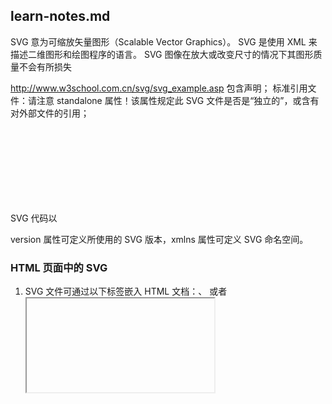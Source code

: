 ## learn-notes.md

SVG 意为可缩放矢量图形（Scalable Vector Graphics）。
SVG 是使用 XML 来描述二维图形和绘图程序的语言。
SVG 图像在放大或改变尺寸的情况下其图形质量不会有所损失


http://www.w3school.com.cn/svg/svg_example.asp
包含声明；
标准引用文件：请注意 standalone 属性！该属性规定此 SVG 文件是否是“独立的”，或含有对外部文件的引用；

SVG 代码以 <svg> 元素开始，包括开启标签 <svg> 和关闭标签 </svg> 。这是根元素。
详细设置：http://www.w3school.com.cn/svg/svg_reference.asp


version 属性可定义所使用的 SVG 版本，xmlns 属性可定义 SVG 命名空间。


### HTML 页面中的 SVG
1. SVG 文件可通过以下标签嵌入 HTML 文档：<embed>、<object> 或者 <iframe>。 
2. 文件地址写入 img 元素的 src 属性。


### svg素材库
1. http://www.iconsvg.com/
2. http://www.iconsvg.com/Home/download?id=1333158654764900352


The following is the BNF for SVG paths.

svg-path:
    wsp* moveto-drawto-command-groups? wsp*
moveto-drawto-command-groups:
    moveto-drawto-command-group
    | moveto-drawto-command-group wsp* moveto-drawto-command-groups
moveto-drawto-command-group:
    moveto wsp* drawto-commands?
drawto-commands:
    drawto-command
    | drawto-command wsp* drawto-commands
drawto-command:
    closepath
    | lineto
    | horizontal-lineto
    | vertical-lineto
    | curveto
    | smooth-curveto
    | quadratic-bezier-curveto
    | smooth-quadratic-bezier-curveto
    | elliptical-arc
moveto:
    ( "M" | "m" ) wsp* moveto-argument-sequence
moveto-argument-sequence:
    coordinate-pair
    | coordinate-pair comma-wsp? lineto-argument-sequence
closepath:
    ("Z" | "z")
lineto:
    ( "L" | "l" ) wsp* lineto-argument-sequence
lineto-argument-sequence:
    coordinate-pair
    | coordinate-pair comma-wsp? lineto-argument-sequence
horizontal-lineto:
    ( "H" | "h" ) wsp* horizontal-lineto-argument-sequence
horizontal-lineto-argument-sequence:
    coordinate
    | coordinate comma-wsp? horizontal-lineto-argument-sequence
vertical-lineto:
    ( "V" | "v" ) wsp* vertical-lineto-argument-sequence
vertical-lineto-argument-sequence:
    coordinate
    | coordinate comma-wsp? vertical-lineto-argument-sequence
curveto:
    ( "C" | "c" ) wsp* curveto-argument-sequence
curveto-argument-sequence:
    curveto-argument
    | curveto-argument comma-wsp? curveto-argument-sequence
curveto-argument:
    coordinate-pair comma-wsp? coordinate-pair comma-wsp? coordinate-pair
smooth-curveto:
    ( "S" | "s" ) wsp* smooth-curveto-argument-sequence
smooth-curveto-argument-sequence:
    smooth-curveto-argument
    | smooth-curveto-argument comma-wsp? smooth-curveto-argument-sequence
smooth-curveto-argument:
    coordinate-pair comma-wsp? coordinate-pair
quadratic-bezier-curveto:
    ( "Q" | "q" ) wsp* quadratic-bezier-curveto-argument-sequence
quadratic-bezier-curveto-argument-sequence:
    quadratic-bezier-curveto-argument
    | quadratic-bezier-curveto-argument comma-wsp? 
        quadratic-bezier-curveto-argument-sequence
quadratic-bezier-curveto-argument:
    coordinate-pair comma-wsp? coordinate-pair
smooth-quadratic-bezier-curveto:
    ( "T" | "t" ) wsp* smooth-quadratic-bezier-curveto-argument-sequence
smooth-quadratic-bezier-curveto-argument-sequence:
    coordinate-pair
    | coordinate-pair comma-wsp? smooth-quadratic-bezier-curveto-argument-sequence
elliptical-arc:
    ( "A" | "a" ) wsp* elliptical-arc-argument-sequence
elliptical-arc-argument-sequence:
    elliptical-arc-argument
    | elliptical-arc-argument comma-wsp? elliptical-arc-argument-sequence
elliptical-arc-argument:
    nonnegative-number comma-wsp? nonnegative-number comma-wsp? 
        number comma-wsp flag comma-wsp? flag comma-wsp? coordinate-pair
coordinate-pair:
    coordinate comma-wsp? coordinate
coordinate:
    number
nonnegative-number:
    integer-constant
    | floating-point-constant
number:
    sign? integer-constant
    | sign? floating-point-constant
flag:
    "0" | "1"
comma-wsp:
    (wsp+ comma? wsp*) | (comma wsp*)
comma:
    ","
integer-constant:
    digit-sequence
floating-point-constant:
    fractional-constant exponent?
    | digit-sequence exponent
fractional-constant:
    digit-sequence? "." digit-sequence
    | digit-sequence "."
exponent:
    ( "e" | "E" ) sign? digit-sequence
sign:
    "+" | "-"
digit-sequence:
    digit
    | digit digit-sequence
digit:
    "0" | "1" | "2" | "3" | "4" | "5" | "6" | "7" | "8" | "9"
wsp:
    (#x20 | #x9 | #xD | #xA)
